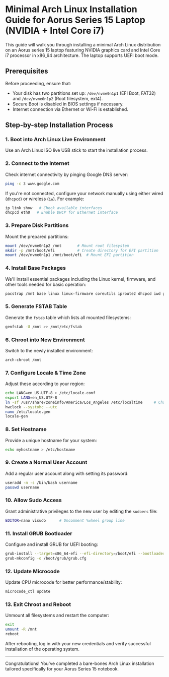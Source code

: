 
# Minimal Arch Linux Installation Guide for Aorus Series 15 Laptop (NVIDIA + Intel Core i7)

This guide will walk you through installing a minimal Arch Linux distribution on an Aorus series 15 laptop featuring NVIDIA graphics card and Intel Core i7 processor in x86_64 architecture. The laptop supports UEFI boot mode.

## Prerequisites

Before proceeding, ensure that:
* Your disk has two partitions set up: `/dev/nvme0n1p1` (EFI Boot, FAT32) and `/dev/nvme0n1p2` (Root filesystem, ext4).
* Secure Boot is disabled in BIOS settings if necessary.
* Internet connection via Ethernet or Wi-Fi is established.

## Step-by-step Installation Process

### 1. Boot into Arch Linux Live Environment
Use an Arch Linux ISO live USB stick to start the installation process.

### 2. Connect to the Internet
Check internet connectivity by pinging Google DNS server:
```bash
ping -c 3 www.google.com
```
If you're not connected, configure your network manually using either wired (`dhcpcd`) or wireless (`iw`). For example:
```bash
ip link show   # Check available interfaces
dhcpcd eth0   # Enable DHCP for Ethernet interface
```

### 3. Prepare Disk Partitions
Mount the prepared partitions:
```bash
mount /dev/nvme0n1p2 /mnt       # Mount root filesystem
mkdir -p /mnt/boot/efi          # Create directory for EFI partition
mount /dev/nvme0n1p1 /mnt/boot/efi  # Mount EFI partition
```

### 4. Install Base Packages
We'll install essential packages including the Linux kernel, firmware, and other tools needed for basic operation:
```bash
pacstrap /mnt base linux linux-firmware coreutils iproute2 dhcpcd iwd grub sudo nano fastfetch util-linux nvidia nvidia-utils efibootmgr os-prober intel-ucode curl wget
```

### 5. Generate FSTAB Table
Generate the `fstab` table which lists all mounted filesystems:
```bash
genfstab -U /mnt >> /mnt/etc/fstab
```

### 6. Chroot into New Environment
Switch to the newly installed environment:
```bash
arch-chroot /mnt
```

### 7. Configure Locale & Time Zone
Adjust these according to your region:
```bash
echo LANG=en_US.UTF-8 > /etc/locale.conf
export LANG=en_US.UTF-8
ln -sf /usr/share/zoneinfo/America/Los_Angeles /etc/localtime     # Change time zone accordingly
hwclock --systohc --utc
nano /etc/locale.gen
locale-gen
```

### 8. Set Hostname
Provide a unique hostname for your system:
```bash
echo myhostname > /etc/hostname
```

### 9. Create a Normal User Account
Add a regular user account along with setting its password:
```bash
useradd -m -s /bin/bash username
passwd username
```

### 10. Allow Sudo Access
Grant administrative privileges to the new user by editing the `sudoers` file:
```bash
EDITOR=nano visudo      # Uncomment %wheel group line
```

### 11. Install GRUB Bootloader
Configure and install GRUB for UEFI booting:
```bash
grub-install --target=x86_64-efi --efi-directory=/boot/efi --bootloader-id=ArchLinux
grub-mkconfig -o /boot/grub/grub.cfg
```

### 12. Update Microcode
Update CPU microcode for better performance/stability:
```bash
microcode_ctl update
```

### 13. Exit Chroot and Reboot
Unmount all filesystems and restart the computer:
```bash
exit
umount -R /mnt
reboot
```

After rebooting, log in with your new credentials and verify successful installation of the operating system.

---

Congratulations! You've completed a bare-bones Arch Linux installation tailored specifically for your Aorus Series 15 notebook.
